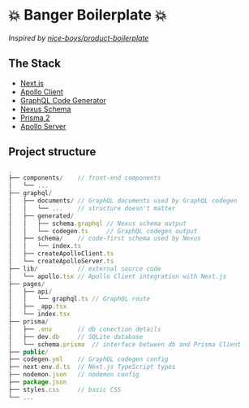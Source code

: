 # 💥 Banger Boilerplate 💥

_Inspired by [nice-boys/product-boilerplate](https://github.com/nice-boys/product-boilerplate)_

## The Stack

- [Next.js](https://nextjs.org/)
- [Apollo Client](https://www.apollographql.com/docs/react/)
- [GraphQL Code Generator](https://graphql-code-generator.com/)
- [Nexus Schema](https://nexus.js.org/)
- [Prisma 2](https://www.prisma.io/)
- [Apollo Server](https://www.apollographql.com/docs/apollo-server/)

## Project structure

```javascript
.
├── components/    // front-end components
│   └── ...
├── graphql/
│   ├── documents/ // GraphQL documents used by GraphQL codegen
│   │   └── ...    // structure doesn't matter
│   ├── generated/
│   │   ├── schema.graphql // Nexus schema output
│   │   └── codegen.ts     // GraphQL codegen output
│   ├── schema/    // code-first schema used by Nexus
│   │   └── index.ts
│   ├── createApolloClient.ts
│   └── createApolloServer.ts
├── lib/           // external source code
│   └── apollo.tsx // Apollo Client integration with Next.js
├── pages/
│   ├── api/
│   │   └── graphql.ts // GraphQL route
│   ├── _app.tsx
│   └── index.tsx
├── prisma/
│   ├── .env       // db conection details
│   ├── dev.db     // SQLite database
│   └── schema.prisma  // interface between db and Prisma Client
├── public/
├── codegen.yml    // GraphQL codegen config
├── next-env.d.ts  // Next.js TypeScript types
├── nodemon.json   // nodemon config
├── package.json
├── styles.css     // basic CSS
└── ...
```
